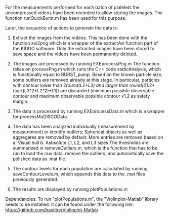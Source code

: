 For the measurements performed for each batch of platelets the uncompressed videos have been recorded to allow storing the images.
The function runQuickBurst.m has been used for this purpose.

Later, the sequence of actions to generate the data is:

1.  Extract the images from the videos. This has been done with the function avi2png which is a wrapper of the
    extractAvi function part of the KIDDO software.
    Only the extracted images have been stored to save space and the videos have been permanently deleted.

2.  The images are processed by running EXEprocessPng.m
    The function relies on processPng.m which runs the C++ code staticAnalysis, which is functionally equal to BURST_pump.
    Based on the known particle size, some outliers are removed already at this stage. In particular,
    particles with contour lower than 2*round(L2+L3) and larger than round(2*1.2*(sqrt(L3^2+L2^2)+L1)) are discarded
    (minimum possible observable contour and maximum observable possible contour x1.2 as safety margin.

3.  The data is processed by running EXEprocessData.m which is a wrapper for processMuDISCOData.

4.  The data has been analyzed individually (measurement by measurement) to identify outliers;
    Spherical objects as well as aggregates are removed by default.
    More entries are removed based on
        a. Visual hull
        b. Asbsolute L1, L2, and L3 sizes
    The thresholds are summarized in removeOutliers.m, which is the function that has to be run to load the raw data,
    remove the outliers, and automatically save the polished data as .mat file.

5.  The contour levels for each population are calculated by running saveContourLevels.m, which appends this data
    to the .mat files previously generated.

6.  The results are displayed by running plotPopulations.m

Dependancies:
To run "plotPopulations.m", the "Violinplot-Matlab" library needs to be installed. It can be found under the following link:
https://github.com/bastibe/Violinplot-Matlab